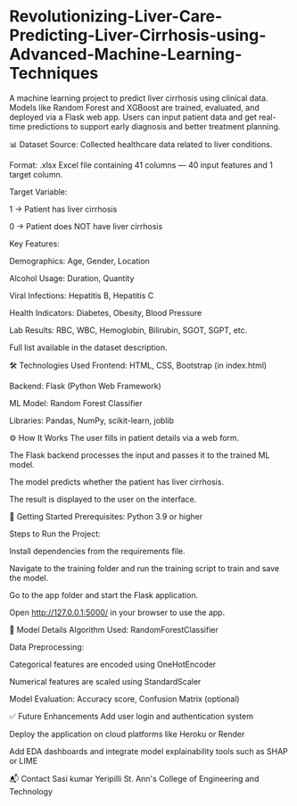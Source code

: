 # Revolutionizing-Liver-Care-Predicting-Liver-Cirrhosis-using-Advanced-Machine-Learning-Techniques
A machine learning project to predict liver cirrhosis using clinical data. Models like Random Forest and XGBoost are trained, evaluated, and deployed via a Flask web app. Users can input patient data and get real-time predictions to support early diagnosis and better treatment planning.

📊 Dataset
Source: Collected healthcare data related to liver conditions.

Format: .xlsx Excel file containing 41 columns — 40 input features and 1 target column.

Target Variable:

1 → Patient has liver cirrhosis

0 → Patient does NOT have liver cirrhosis

Key Features:

Demographics: Age, Gender, Location

Alcohol Usage: Duration, Quantity

Viral Infections: Hepatitis B, Hepatitis C

Health Indicators: Diabetes, Obesity, Blood Pressure

Lab Results: RBC, WBC, Hemoglobin, Bilirubin, SGOT, SGPT, etc.

Full list available in the dataset description.

🛠️ Technologies Used
Frontend: HTML, CSS, Bootstrap (in index.html)

Backend: Flask (Python Web Framework)

ML Model: Random Forest Classifier

Libraries: Pandas, NumPy, scikit-learn, joblib

⚙️ How It Works
The user fills in patient details via a web form.

The Flask backend processes the input and passes it to the trained ML model.

The model predicts whether the patient has liver cirrhosis.

The result is displayed to the user on the interface.

🚀 Getting Started
Prerequisites: Python 3.9 or higher

Steps to Run the Project:

Install dependencies from the requirements file.

Navigate to the training folder and run the training script to train and save the model.

Go to the app folder and start the Flask application.

Open http://127.0.0.1:5000/ in your browser to use the app.

🧠 Model Details
Algorithm Used: RandomForestClassifier

Data Preprocessing:

Categorical features are encoded using OneHotEncoder

Numerical features are scaled using StandardScaler

Model Evaluation: Accuracy score, Confusion Matrix (optional)

✅ Future Enhancements
Add user login and authentication system

Deploy the application on cloud platforms like Heroku or Render

Add EDA dashboards and integrate model explainability tools such as SHAP or LIME

📬 Contact
Sasi kumar Yeripilli St. Ann's College of Engineering and Technology
